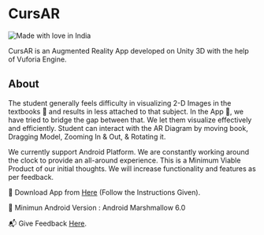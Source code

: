 # CursAR

![Made with love in India](https://madewithlove.now.sh/in?colorA=%23000000&colorB=%23083b8c&template=for-the-badge)

CursAR is an Augmented Reality App developed on Unity 3D with the help of Vuforia Engine.

## About
The student generally feels difficulty in visualizing 2-D Images in the textbooks :orange_book: and results in less attached to that subject. In the App :iphone:, we have tried to bridge the gap between that. We let them visualize effectively and efficiently. Student can interact with the AR Diagram by moving book, Dragging Model, Zooming In & Out, & Rotating it.
 
We currently support Android Platform. We are constantly working around the clock to provide an all-around experience. This is a Minimum Viable Product of our initial thoughts. We will increase functionality and features as per feedback.
 
:triangular_flag_on_post: Download App from [Here](bit.ly/cursARapp) (Follow the Instructions Given).

:rocket: Minimun Android Version : Android Marshmallow 6.0

:mailbox_with_mail: Give Feedback [Here](bit.ly/cursARweb).

 

